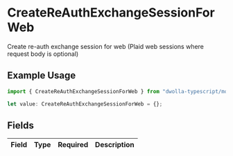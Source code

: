 # CreateReAuthExchangeSessionForWeb

Create re-auth exchange session for web (Plaid web sessions where request body is optional)

## Example Usage

```typescript
import { CreateReAuthExchangeSessionForWeb } from "dwolla-typescript/models";

let value: CreateReAuthExchangeSessionForWeb = {};
```

## Fields

| Field       | Type        | Required    | Description |
| ----------- | ----------- | ----------- | ----------- |